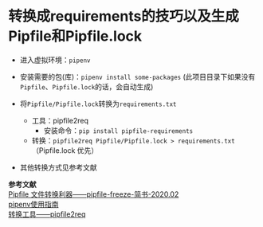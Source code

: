 # 转换成requirements的技巧以及生成Pipfile和Pipfile.lock

- 进入虚拟环境：`pipenv`
- 安装需要的包(库)：`pipenv install some-packages`
(此项目目录下如果没有`Pipfile`、`Pipfile.lock`的话，会自动生成)
- 将`Pipfile/Pipfile.lock`转换为`requirements.txt`
  - 工具：pipfile2req
    - 安装命令：`pip install pipfile-requirements`
  - 转换：`pipfile2req Pipfile/Pipfile.lock > requirements.txt`（Pipfile.lock 优先）

- 其他转换方式见参考文献

**参考文献**  
[Pipfile 文件转换利器——pipfile-freeze-简书-2020.02](https://www.jianshu.com/p/b7644a1fb503)  
[pipenv使用指南](https://crazygit.wiseturtles.com/2018/01/08/pipenv-tour/)  
[转换工具——pipfile2req](https://pypi.org/project/pipfile-requirements/)
